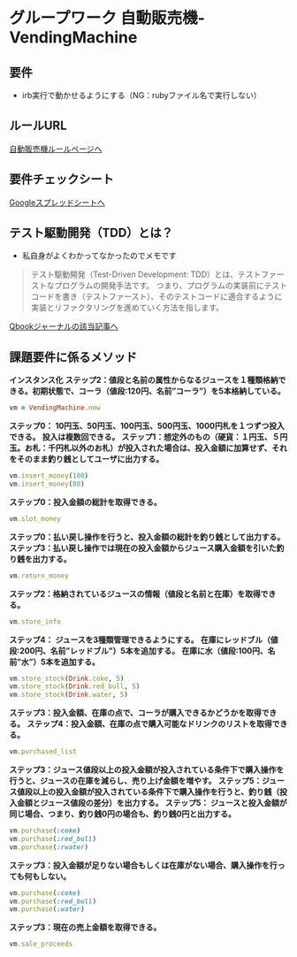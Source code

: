 # グループワーク 自動販売機-VendingMachine

## 要件
- irb実行で動かせるようにする（NG：rubyファイル名で実行しない）

## ルールURL

<a href="http://devtesting.jp/tddbc/?TDDBC%E5%A4%A7%E9%98%AA3.0/%E8%AA%B2%E9%A1%8C" target="_blank">自動販売機ルールページへ<a>

## 要件チェックシート

<a href="https://docs.google.com/spreadsheets/d/159EDG4ju9EHbTV2rLLa0mjtw8iWaym_zZogciinaqRM/edit?usp=sharing" target="_blank">Googleスプレッドシートへ<a>

## テスト駆動開発（TDD）とは？
- 私自身がよくわかってなかったのでメモです

> テスト駆動開発（Test-Driven Development: TDD）とは、テストファーストなプログラムの開発手法です。 つまり、プログラムの実装前にテストコードを書き（テストファースト）、そのテストコードに適合するように実装とリファクタリングを進めていく方法を指します。

<a href="https://www.qbook.jp/column/20181009_713.html" target="_blank">Qbookジャーナルの該当記事へ<a>



## 課題要件に係るメソッド

**インスタンス化**
**ステップ2：値段と名前の属性からなるジュースを１種類格納できる。初期状態で、コーラ（値段:120円、名前”コーラ”）を5本格納している。**

```ruby
vm = VendingMachine.new
```


**ステップ0：**
**10円玉、50円玉、100円玉、500円玉、1000円札を１つずつ投入できる。**
**投入は複数回できる。**
**ステップ1：想定外のもの（硬貨：１円玉、５円玉。お札：千円札以外のお札）が投入された場合は、投入金額に加算せず、それをそのまま釣り銭としてユーザに出力する。**

```ruby
vm.insert_money(100)
vm.insert_money(80)
```


**ステップ0：投入金額の総計を取得できる。**

```ruby
vm.slot_money
```


**ステップ0：払い戻し操作を行うと、投入金額の総計を釣り銭として出力する。**
**ステップ3：払い戻し操作では現在の投入金額からジュース購入金額を引いた釣り銭を出力する。**

```ruby
vm.return_money
```


**ステップ2：格納されているジュースの情報（値段と名前と在庫）を取得できる。**

```ruby
vm.store_info
```


**ステップ4：**
**ジュースを3種類管理できるようにする。**
**在庫にレッドブル（値段:200円、名前”レッドブル”）5本を追加する。**
**在庫に水（値段:100円、名前”水”）5本を追加する。**

```ruby
vm.store_stock(Drink.coke, 5)
vm.store_stock(Drink.red_bull, 5)
vm.store_stock(Drink.water, 5)
```


**ステップ3：投入金額、在庫の点で、コーラが購入できるかどうかを取得できる。**
**ステップ4：投入金額、在庫の点で購入可能なドリンクのリストを取得できる。**

```ruby
vm.purchased_list
```


**ステップ3：ジュース値段以上の投入金額が投入されている条件下で購入操作を行うと、ジュースの在庫を減らし、売り上げ金額を増やす。**
**ステップ5：ジュース値段以上の投入金額が投入されている条件下で購入操作を行うと、釣り銭（投入金額とジュース値段の差分）を出力する。**
**ステップ5：    ジュースと投入金額が同じ場合、つまり、釣り銭0円の場合も、釣り銭0円と出力する。**

```ruby
vm.purchase(:coke)
vm.purchase(:red_bull)
vm.purchase(:rwater)
```

**ステップ3：投入金額が足りない場合もしくは在庫がない場合、購入操作を行っても何もしない。**

```ruby
vm.purchase(:coke)
vm.purchase(:red_bull)
vm.purchase(:water)
```

**ステップ3：現在の売上金額を取得できる。**

```ruby
vm.sale_proceeds
```
